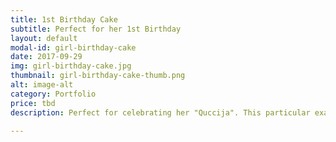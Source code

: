 ```yaml
---
title: 1st Birthday Cake
subtitle: Perfect for her 1st Birthday
layout: default
modal-id: girl-birthday-cake
date: 2017-09-29
img: girl-birthday-cake.jpg
thumbnail: girl-birthday-cake-thumb.png
alt: image-alt
category: Portfolio
price: tbd
description: Perfect for celebrating her "Quccija". This particular example is a chocolate-chip cake with vanilla frosting. 

---
```

